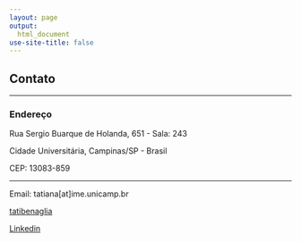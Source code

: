```yaml
---
layout: page
output:
  html_document
use-site-title: false
---
```


<link rel="stylesheet" href="https://use.fontawesome.com/releases/v5.2.0/css/all.css" integrity="sha384-hWVjflwFxL6sNzntih27bfxkr27PmbbK/iSvJ+a4+0owXq79v+lsFkW54bOGbiDQ" crossorigin="anonymous">

## <i class="far fa-envelope"></i> Contato

---- 
### Endereço

Rua Sergio Buarque de Holanda, 651 - Sala: 243

Cidade Universitária, Campinas/SP - Brasil

CEP: 13083-859

----

<i class="fas fa-at"></i> Email: tatiana[at]ime.unicamp.br

<i class="fab fa-github"></i> [tatibenaglia](https://github.com/tatibenaglia) 

<i class="fab fa-linkedin"></i> [Linkedin](https://www.linkedin.com/in/tatiana-benaglia-6231291/)
